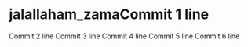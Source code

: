 # jalallaham_zamaCommit 1 line
Commit 2 line
Commit 3 line
Commit 4 line
Commit 5 line
Commit 6 line
